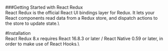 ###Getting Started with React Redux\
React Redux is the official React UI bindings layer for Redux. It lets your React components read data from a Redux store, and dispatch actions to the store to update state.\

#Installation\
React Redux 8.x requires React 16.8.3 or later / React Native 0.59 or later, in order to make use of React Hooks.\
